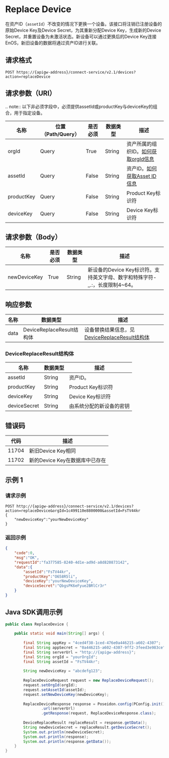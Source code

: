 # Replace Device

在资产ID（`assetId`）不改变的情况下更换一个设备。该接口将注销已注册设备的原始Device Key及Device Secret，为其重新分配Device Key，生成新的Device Secret，并重置设备为未激活状态。新设备可以通过更换后的Device Key连接EnOS，新旧设备的数据将通过资产ID进行关联。

## 请求格式

```
POST https://{apigw-address}/connect-service/v2.1/devices?action=replaceDevice
```

## 请求参数（URI）

.. note:: 以下非必须字段中，必须提供assetId或productKey与deviceKey的组合，用于指定设备。

| 名称          | 位置（Path/Query） | 是否必须 | 数据类型 | 描述      |
|---------------|------------------|----------|-----------|--------------|
| orgId         | Query            | True     | String    | 资产所属的组织ID。[如何获取orgId信息](/docs/api/zh_CN/latest/api_faqs#id-orgid-orgid)                |
| assetId  | Query          | False      | String        | 资产ID。[如何获取Asset ID信息](/docs/api/zh_CN/latest/api_faqs.html#asset-id-assetid-assetid) |
| productKey | Query         | False      | String         | Product Key标识符      |
| deviceKey | Query         | False     | String          | Device Key标识符          |



## 请求参数（Body）

| 名称          | 是否必须 | 数据类型 | 描述      |
|----------------|---------------|--------------------------|---|
|newDeviceKey|True|String|新设备的Device Key标识符。支持英文字母、数字和特殊字符-_.:，长度限制4~64。|



## 响应参数

| 名称 | 数据类型 | 描述         |
|-------------|-------------------|-----------------------------|
| data |    DeviceReplaceResult结构体        | 设备替换结果信息，见[DeviceReplaceResult结构体](replace_device#devicereplaceresult-devicereplaceresult)|


### DeviceReplaceResult结构体 <DeviceReplaceResult>

| 名称           | 数据类型 | 描述      |
|---------------|-----------|--------------|
| assetId    | String        | 资产ID。|
| productKey   | String         | Product Key标识符      |
| deviceKey  | String          | Device Key标识符          |
| deviceSecret  | String          | 由系统分配的新设备的密钥          |


## 错误码

| 代码           | 描述      |
|----------------|--------------|
|11704|新旧Device Key相同|
|11702|新的Device Key在数据库中已存在|



## 示例 1

### 请求示例

```
POST http://{apigw-address}/connect-service/v2.1/devices?action=replaceDevice&orgId=1c499110e8800000&assetId=FsTV44kr
{
    "newDeviceKey":"yourNewDeviceKey"
}
```

### 返回示例

```json
{
    "code":0,
    "msg":"OK",
    "requestId":"fa377585-8240-4d1e-ad9d-a8d820873142",
    "data":{
        "assetId":"FsTV44kr",
        "productKey":"O658R5li",
        "deviceKey":"yourNewDeviceKey",
        "deviceSecret":"QbgsPK6eFyue2BRlCr3r"
    }
}
```

## Java SDK调用示例

```java
public class ReplaceDevice {
 
    public static void main(String[] args) {
 
        final String appKey = "4ced4f38-1ced-476e0a446215-a602-4307";
        final String appSecret = "0a446215-a602-4307-9ff2-3feed3e983ce";
        final String serverUrl = "http://{apigw-address}";
        final String orgId = "yourOrgId";
        final String assetId = "FsTV44kr";
 
        String newDeviceKey = "abcdefg123";
 
        ReplaceDeviceRequest request = new ReplaceDeviceRequest();
        request.setOrgId(orgId);
        request.setAssetId(assetId);
        request.setNewDeviceKey(newDeviceKey);
 
        ReplaceDeviceResponse response = Poseidon.config(PConfig.init().appKey(appKey).appSecret(appSecret).debug())
                .url(serverUrl)
                .getResponse(request, ReplaceDeviceResponse.class);
 
        DeviceReplaceResult replaceResult = response.getData();
        String newDeviceSecret = replaceResult.getDeviceSecret();
        System.out.println(newDeviceSecret);
        System.out.println(response);
        System.out.println(response.getData()); 
    } 
}
```
